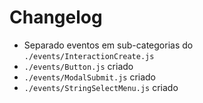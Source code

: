 # Changelog

- Separado eventos em sub-categorias do `./events/InteractionCreate.js`
- `./events/Button.js` criado
- `./events/ModalSubmit.js` criado
- `./events/StringSelectMenu.js` criado
